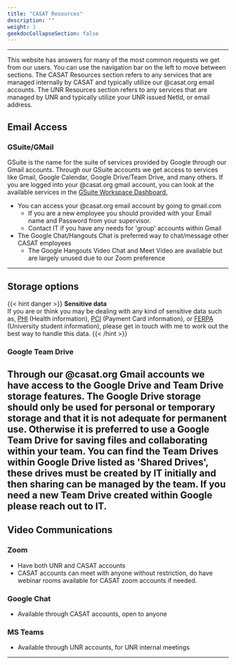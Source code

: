 ```yaml
---
title: "CASAT Resources"
description: ""
weight: 1
geekdocCollapseSection: false
---
```

---

This website has answers for many of the most common requests we get from our users. You can use the navigation bar on the left to move between sections. The CASAT Resources section refers to any services that are managed internally by CASAT and typically utilize our @casat.org email accounts. The UNR Resources section refers to any services that are managed by UNR and typically utilize your UNR issued NetId, or email address.

## Email Access

### GSuite/GMail

GSuite is the name for the suite of services provided by Google through our Gmail accounts. Through our GSuite accounts we get access to services like Gmail, Google Calendar, Google Drive/Team Drive, and many others. If you are logged into your @casat.org gmail account, you can look at the available services in the [GSuite Workspace Dashboard.](https://workspace.google.com/dashboard)
- You can access your @casat.org email account by going to gmail.com
    - If you are a new employee you should provided with your Email name and Password from your supervisor.
    - Contact IT if you have any needs for 'group' accounts within Gmail
- The Google Chat/Hangouts Chat is preferred way to chat/message other CASAT employees
    - The Google Hangouts Video Chat and Meet Video are available but are largely unused due to our Zoom preference
---

## Storage options

{{< hint danger >}}
**Sensitive data**\
If you are or think you may be dealing with any kind of sensitive data such as, [PHI](https://www.hipaajournal.com/what-is-considered-protected-health-information-under-hipaa/) (Health information), [PCI](https://www.pcicomplianceguide.org/faq/) (Payment Card information), or [FERPA](https://www2.ed.gov/policy/gen/guid/fpco/ferpa/index.html) (University student information), please get in touch with me to work out the best way to handle this data.
{{< /hint >}}

### Google Team Drive

Through our @casat.org Gmail accounts we have access to the Google Drive and Team Drive storage features. The Google Drive storage should only be used for personal or temporary storage and that it is not adequate for permanent use. Otherwise it is preferred to use a Google Team Drive for saving files and collaborating within your team. You can find the Team Drives within Google Drive listed as 'Shared Drives', these drives must be created by IT initially and then sharing can be managed by the team. If you need a new Team Drive created within Google please reach out to IT.
---

## Video Communications

### Zoom
- Have both UNR and CASAT accounts
- CASAT accounts can meet with anyone without restriction, do have webinar rooms available for CASAT zoom accounts if needed.
### Google Chat
- Available through CASAT accounts, open to anyone
### MS Teams
- Available through UNR accounts, for UNR internal meetings
---
